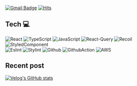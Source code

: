  [![Gmail Badge](https://img.shields.io/badge/Gmail-d14836?style=flat-square&logo=Gmail&logoColor=white&link=mailto:chldmswnl12@gmail.com)](mailto:chldmswnl12@gmail.com)
 [![Hits](https://hits.seeyoufarm.com/api/count/incr/badge.svg?url=https%3A%2F%2Fgithub.com%2Fchldmswnl&count_bg=%2379C83D&title_bg=%23555555&icon=&icon_color=%23E7E7E7&title=hits&edge_flat=false)](https://hits.seeyoufarm.com)

## Tech 💻
<div display=flex>
<img alt="React" src="https://img.shields.io/badge/react%20-%2320232a.svg?&style=for-the-badge&logo=react&logoColor=%2361DAFB"/>
<img alt="TypeScript" src="https://img.shields.io/badge/typescript-%23007ACC.svg?style=for-the-badge&logo=typescript&logoColor=white"/>
<img alt="JavaScript" src="https://img.shields.io/badge/javascript%20-%23323330.svg?&style=for-the-badge&logo=javascript&logoColor=%23F7DF1E"/>
<img alt="React-Query" src="https://img.shields.io/badge/reactquery-FF4154?style=for-the-badge&logo=react-query&logoColor=white"/>
<img alt="Recoil" src="https://img.shields.io/badge/recoil-3578E5?style=for-the-badge&logo=recoil&logoColor=white"/>
<img alt="StyledComponent" src="https://img.shields.io/badge/styledcomponents-DB7093?style=for-the-badge&logo=styled-components&logoColor=white"/>
</div>

<div display=flex>
<img alt="Eslint" src="https://img.shields.io/badge/eslint-4B32C3?style=for-the-badge&logo=eslint&logoColor=white"/>
<img alt="Stylint" src="https://img.shields.io/badge/stylelint-263238?style=for-the-badge&logo=stylelint&logoColor=white"/>
<img alt="Github" src="https://img.shields.io/badge/github-181717?style=for-the-badge&logo=github&logoColor=white"/>
<img alt="GithubAction" src="https://img.shields.io/badge/githubactions-222222?style=for-the-badge&logo=githubactions&logoColor=white"/>
<img alt="AWS" src="https://img.shields.io/badge/amazonaws-232F3E?style=for-the-badge&logo=amazonaws&logoColor=white"/>
</div>

## Recent post
[![Velog's GitHub stats](https://velog-readme-stats.vercel.app/api?name=chldmswnl)](https://velog-readme-stats.vercel.app/api/redirect?name=chldmswnl)

<!--
**chldmswnl/chldmswnl** is a ✨ _special_ ✨ repository because its `README.md` (this file) appears on your GitHub profile.


